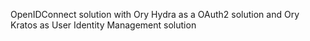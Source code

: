 OpenIDConnect solution with Ory Hydra as a OAuth2 solution and Ory Kratos as User Identity Management solution